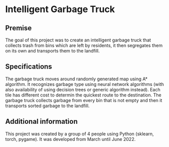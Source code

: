 # Intelligent Garbage Truck

## Premise

The goal of this project was to create an intelligent garbage truck that collects trash from bins which are left by residents, it then segregates them on its own and transports them to the landfill.

## Specifications

The garbage truck moves around randomly generated map using A* algorithm. It recognizes garbage type using neural network algorithms (with also availability of using decision trees or generic algorithm instead). Each tile has different cost to determin the quickest route to the destination. The garbage truck collects garbage from every bin that is not empty and then it transports sorted garbage to the landfill.

## Additional information

This project was created by a group of 4 people using Python (sklearn, torch, pygame). It was developed from March until June 2022. 